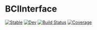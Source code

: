 # BCIInterface

[![Stable](https://img.shields.io/badge/docs-stable-blue.svg)](https://AR102.github.io/BCIInterface.jl/stable/)
[![Dev](https://img.shields.io/badge/docs-dev-blue.svg)](https://AR102.github.io/BCIInterface.jl/dev/)
[![Build Status](https://github.com/AR102/BCIInterface.jl/actions/workflows/CI.yml/badge.svg?branch=main)](https://github.com/AR102/BCIInterface.jl/actions/workflows/CI.yml?query=branch%3Amain)
[![Coverage](https://codecov.io/gh/AR102/BCIInterface.jl/branch/main/graph/badge.svg)](https://codecov.io/gh/AR102/BCIInterface.jl)
